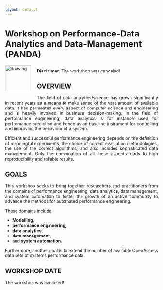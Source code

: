```yaml
---
layout: default
---
```

<h1><b>Workshop on Performance-Data Analytics and Data-Management</b> (PANDA) </h1>


<img src="https://cdn.pixabay.com/photo/2017/03/08/14/20/flat-2126885_1280.png" alt="drawing" width="85" ALIGN="left" style="margin-right: 20px; margin-bottom: 20px"/> 


<br style="line-height:10px"> <b>Disclaimer</b>: The workshop was canceled! <br style="line-height:30px"> 


<h2><b>OVERVIEW</b></h2>
<p style="text-align: justify;"> The field of data analytics/science has grown significantly in recent years as a means to make sense of the vast amount of available data. It has permeated every aspect of computer science and engineering and is heavily involved in business decision-making. In the field of performance engineering, data analytics is for instance used for performance prediction and hence as an baseline instrument for controlling and improving the behaviour of a system.</p> 

<p style="text-align: justify;">Efficient and successful performance engineering depends on the definition of meaningful experiments, the choice of correct evaluation methodologies, the use of the correct algorithms, and also includes sophisticated data management. Only the combination of all these aspects leads to high reproducibility and reliable results.</p>

<h2><b>GOALS</b></h2>

<p style="text-align: justify;">This workshop seeks to bring together researchers and practitioners from the domains of performance engineering, data analytics, data management, and system automation to foster the growth of an active community to advance the methods for automated performance engineering. </p>
    
<p >These domains include 
<ul>
<li><b>Modelling,</b></li>
<li><b>performance engineering,</b></li>
<li><b>data analytics,</b></li>
<li><b>data management,</b></li>
<li>and <b>system automation.</b></li>

</ul>
</p>
    
<p style="text-align: justify;">Furthermore, another goal is to extend the number of available OpenAccess data sets of systems performance data.</p>

<h2><b>WORKSHOP DATE</b></h2>

The workshop was canceled!
